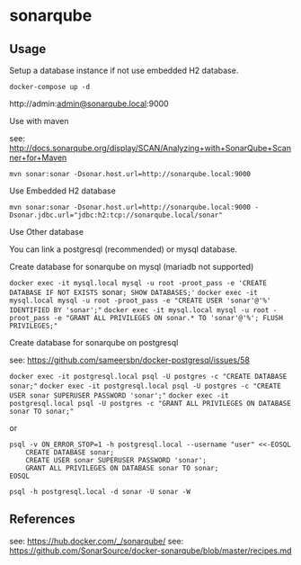 
# sonarqube

## Usage

Setup a database instance if not use embedded H2 database. 

    docker-compose up -d

  http://admin:admin@sonarqube.local:9000

Use with maven

  see: http://docs.sonarqube.org/display/SCAN/Analyzing+with+SonarQube+Scanner+for+Maven
  
    mvn sonar:sonar -Dsonar.host.url=http://sonarqube.local:9000
  
Use Embedded H2 database

    mvn sonar:sonar -Dsonar.host.url=http://sonarqube.local:9000 -Dsonar.jdbc.url="jdbc:h2:tcp://sonarqube.local/sonar"

Use Other database

You can link a postgresql (recommended) or mysql database.

Create database for sonarqube on mysql (mariadb not supported)

`docker exec -it mysql.local mysql -u root -proot_pass -e 'CREATE DATABASE IF NOT EXISTS `sonar`; SHOW DATABASES;'`
`docker exec -it mysql.local mysql -u root -proot_pass -e "CREATE USER 'sonar'@'%' IDENTIFIED BY 'sonar';"`
`docker exec -it mysql.local mysql -u root -proot_pass -e "GRANT ALL PRIVILEGES ON sonar.* TO 'sonar'@'%'; FLUSH PRIVILEGES;"`

Create database for sonarqube on postgresql

see: https://github.com/sameersbn/docker-postgresql/issues/58

`docker exec -it postgresql.local psql -U postgres -c "CREATE DATABASE sonar;"`
`docker exec -it postgresql.local psql -U postgres -c "CREATE USER sonar SUPERUSER PASSWORD 'sonar';"`
`docker exec -it postgresql.local psql -U postgres -c "GRANT ALL PRIVILEGES ON DATABASE sonar TO sonar;"`

or

```
psql -v ON_ERROR_STOP=1 -h postgresql.local --username "user" <<-EOSQL
    CREATE DATABASE sonar;
    CREATE USER sonar SUPERUSER PASSWORD 'sonar';
    GRANT ALL PRIVILEGES ON DATABASE sonar TO sonar;
EOSQL
```

`psql -h postgresql.local -d sonar -U sonar -W`

## References

see: https://hub.docker.com/_/sonarqube/
see: https://github.com/SonarSource/docker-sonarqube/blob/master/recipes.md
